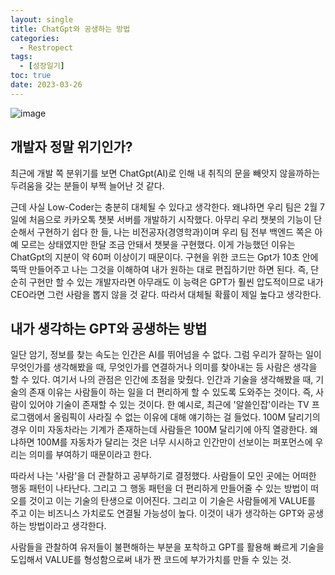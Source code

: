```yaml
---
layout: single
title: ChatGpt와 공생하는 방법
categories:
  - Restropect
tags:
  - [성장일기]
toc: true
date: 2023-03-26
---
```


![image](https://user-images.githubusercontent.com/110464205/227788192-1df6d64f-8678-4858-8524-14c586b7dc38.png)

## 개발자 정말 위기인가?

최근에 개발 쪽 분위기를 보면 ChatGpt(AI)로 인해 내 취직의 문을 빼앗지 않을까하는 두려움을 갖는 분들이 부쩍 늘어난 것 같다. 

근데 사실 Low-Coder는 충분히 대체될 수 있다고 생각한다. 왜냐하면 우리 팀은 2월 7일에 처음으로 카카오톡 챗봇 서버를 개발하기 시작했다. 아무리 우리 챗봇의 기능이 단순해서 구현하기 쉽다 한 들, 나는 비전공자(경영학과)이며 우리 팀 전부 백엔드 쪽은 아예 모르는 상태였지만 
한달 조금 안돼서 챗봇을 구현했다. 이게 가능했던 이유는 ChatGpt의 지분이 약 60퍼 이상이기 때문이다. 구현을 위한 코드는 Gpt가 10초 안에 뚝딱 만들어주고 나는 그것을 이해하여 내가 원하는 대로 편집하기만 하면 된다. 
즉, 단순히 구현만 할 수 있는 개발자라면 아무래도 이 능력은 GPT가 훨씬 압도적이므로 내가 CEO라면 그런 사람을 뽑지 않을 것 같다. 따라서 대체될 확률이 제일 높다고 생각한다.

## 내가 생각하는 GPT와 공생하는 방법

일단 암기, 정보를 찾는 속도는 인간은 AI를 뛰어넘을 수 없다. 그럼 우리가 잘하는 일이 무엇인가를 생각해봤을 때, 무엇인가를 연결하거나 의미를 찾아내는 등 사람은 생각을 할 수 있다.
여기서 나의 관점은 인간에 초점을 맞췄다. 인간과 기술을 생각해봤을 때, 기술의 존재 이유는 사람들이 하는 일을 더 편리하게 할 수 있도록 도와주는 것이다. 즉, 사람이 있어야 기술이 존재할 수 있는 것이다.
한 예시로, 최근에 '알쓸인잡'이라는 TV 프로그램에서 올림픽이 사라질 수 없는 이유에 대해 얘기하는 걸 들었다. 100M 달리기의 경우 이미 자동차라는 기계가 존재하는데 사람들은 100M 달리기에 아직 열광한다. 
왜냐하면 100M를 자동차가 달리는 것은 너무 시시하고 인간만이 선보이는 퍼포먼스에 우리는 의미를 부여하기 때문이라고 한다. 

따라서 나는 '사람'을 더 관찰하고 공부하기로 결정했다. 사람들이 모인 곳에는 어떠한 행동 패턴이 나타난다. 그리고 그 행동 패턴을 더 편리하게 만들어줄 수 있는 방법이 떠오를 것이고 
이는 기술의 탄생으로 이어진다. 그리고 이 기술은 사람들에게 VALUE를 주고 이는 비즈니스 가치로도 연결될 가능성이 높다. 이것이 내가 생각하는 GPT와 공생하는 방법이라고 생각한다. 

사람들을 관찰하여 유저들이 불편해하는 부분을 포착하고 GPT를 활용해 빠르게 기술을 도입해서 VALUE를 형성함으로써 내가 짠 코드에 부가가치를 만들 수 있는 것.
